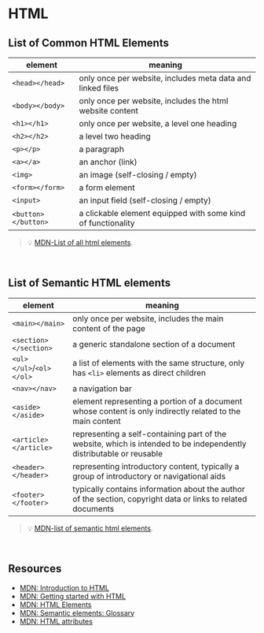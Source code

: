 # HTML

## List of Common HTML Elements

| element             | meaning                                                      |
| ------------------- | ------------------------------------------------------------ |
| `<head></head>`     | only once per website, includes meta data and linked files   |
| `<body></body>`     | only once per website, includes the html website content     |
| `<h1></h1>`         | only once per website, a level one heading                   |
| `<h2></h2>`         | a level two heading                                          |
| `<p></p>`           | a paragraph                                                  |
| `<a></a>`           | an anchor (link)                                             |
| `<img>`             | an image (self-closing / empty)                              |
| `<form></form>`     | a form element                                               |
| `<input>`           | an input field (self-closing / empty)                        |
| `<button></button>` | a clickable element equipped with some kind of functionality |

> 💡 [MDN-List of all html elements](https://developer.mozilla.org/en-US/docs/Web/HTML/Element#inline_text_semantics).

<br>

## List of Semantic HTML elements

| element                 | meaning                                                                                                             |
| ----------------------- | ------------------------------------------------------------------------------------------------------------------- |
| `<main></main>`         | only once per website, includes the main content of the page                                                        |
| `<section></section>`   | a generic standalone section of a document                                                                          |
| `<ul></ul>`/`<ol></ol>` | a list of elements with the same structure, only has `<li>` elements as direct children                             |
| `<nav></nav>`           | a navigation bar                                                                                                    |
| `<aside></aside>`       | element representing a portion of a document whose content is only indirectly related to the main content           |
| `<article></article>`   | representing a self-containing part of the website, which is intended to be independently distributable or reusable |
| `<header></header>`     | representing introductory content, typically a group of introductory or navigational aids                           |
| `<footer></footer>`     | typically contains information about the author of the section, copyright data or links to related documents        |

> 💡 [MDN-list of semantic html elements](https://developer.mozilla.org/en-US/docs/Glossary/Semantics).

<br>

## Resources

-   [MDN: Introduction to HTML](https://developer.mozilla.org/en-US/docs/Learn/HTML/Introduction_to_HTML)
-   [MDN: Getting started with HTML](https://developer.mozilla.org/en-US/docs/Learn/HTML/Introduction_to_HTML/Getting_started)
-   [MDN: HTML Elements](https://developer.mozilla.org/en-US/docs/Web/HTML/Element)
-   [MDN: Semantic elements: Glossary](https://developer.mozilla.org/en-US/docs/Glossary/Semantics)
-   [MDN: HTML attributes](https://developer.mozilla.org/en-US/docs/Web/HTML/Attributes)